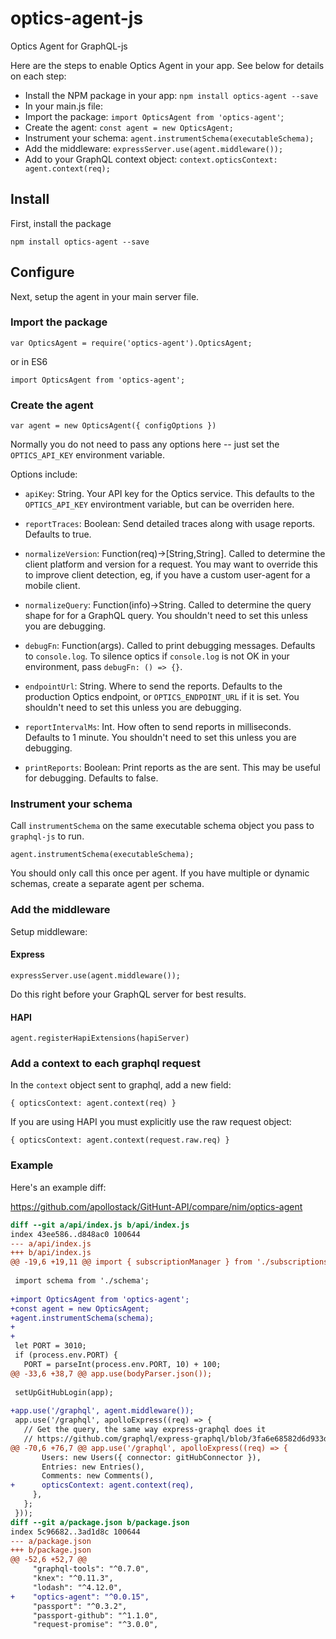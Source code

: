 # optics-agent-js
Optics Agent for GraphQL-js

Here are the steps to enable Optics Agent in your app. See below for details on each step:
* Install the NPM package in your app: `npm install optics-agent --save`
* In your main.js file:
 * Import the package: `import OpticsAgent from 'optics-agent'`;
 * Create the agent: `const agent = new OpticsAgent;`
 * Instrument your schema: `agent.instrumentSchema(executableSchema);`
 * Add the middleware: `expressServer.use(agent.middleware());`
 * Add to your GraphQL context object: `context.opticsContext: agent.context(req);`

## Install

First, install the package

```
npm install optics-agent --save
```

## Configure

Next, setup the agent in your main server file.

### Import the package

```
var OpticsAgent = require('optics-agent').OpticsAgent;
```

or in ES6

```
import OpticsAgent from 'optics-agent';
```

### Create the agent

```
var agent = new OpticsAgent({ configOptions })
```

Normally you do not need to pass any options here -- just set the `OPTICS_API_KEY` environment variable.

Options include:

* `apiKey`: String. Your API key for the Optics service. This defaults to the `OPTICS_API_KEY` environtment variable, but can be overriden here.

* `reportTraces`: Boolean: Send detailed traces along with usage reports. Defaults to true.

* `normalizeVersion`: Function(req)->[String,String]. Called to determine the client platform and version for a request. You may want to override this to improve client detection, eg, if you have a custom user-agent for a mobile client.

* `normalizeQuery`: Function(info)->String. Called to determine the query shape for for a GraphQL query. You shouldn't need to set this unless you are debugging.

* `debugFn`: Function(args). Called to print debugging messages. Defaults to `console.log`. To silence optics if `console.log` is not OK in your environment, pass `debugFn: () => {}`.

* `endpointUrl`: String. Where to send the reports. Defaults to the production Optics endpoint, or `OPTICS_ENDPOINT_URL` if it is set. You shouldn't need to set this unless you are debugging.

* `reportIntervalMs`: Int. How often to send reports in milliseconds. Defaults to 1 minute. You shouldn't need to set this unless you are debugging.

* `printReports`: Boolean: Print reports as the are sent. This may be useful for debugging. Defaults to false.


### Instrument your schema

Call `instrumentSchema` on the same executable schema object you pass to `graphql-js` to run.

```
agent.instrumentSchema(executableSchema);
```

You should only call this once per agent. If you have multiple or dynamic schemas, create a separate agent per schema.

### Add the middleware

Setup middleware:

#### Express
```
expressServer.use(agent.middleware());
```
Do this right before your GraphQL server for best results.

#### HAPI
```
agent.registerHapiExtensions(hapiServer)
```


### Add a context to each graphql request

In the `context` object sent to graphql, add a new field:
```
{ opticsContext: agent.context(req) }
```

If you are using HAPI you must explicitly use the raw request object:
```
{ opticsContext: agent.context(request.raw.req) }
```

### Example

Here's an example diff:

https://github.com/apollostack/GitHunt-API/compare/nim/optics-agent

```diff
diff --git a/api/index.js b/api/index.js
index 43ee586..d848ac0 100644
--- a/api/index.js
+++ b/api/index.js
@@ -19,6 +19,11 @@ import { subscriptionManager } from './subscriptions';
 
 import schema from './schema';
 
+import OpticsAgent from 'optics-agent';
+const agent = new OpticsAgent;
+agent.instrumentSchema(schema);
+
+
 let PORT = 3010;
 if (process.env.PORT) {
   PORT = parseInt(process.env.PORT, 10) + 100;
@@ -33,6 +38,7 @@ app.use(bodyParser.json());
 
 setUpGitHubLogin(app);
 
+app.use('/graphql', agent.middleware());
 app.use('/graphql', apolloExpress((req) => {
   // Get the query, the same way express-graphql does it
   // https://github.com/graphql/express-graphql/blob/3fa6e68582d6d933d37fa9e841da5d2aa39261cd/src/index.js#L257
@@ -70,6 +76,7 @@ app.use('/graphql', apolloExpress((req) => {
       Users: new Users({ connector: gitHubConnector }),
       Entries: new Entries(),
       Comments: new Comments(),
+      opticsContext: agent.context(req),
     },
   };
 }));
diff --git a/package.json b/package.json
index 5c96682..3ad1d8c 100644
--- a/package.json
+++ b/package.json
@@ -52,6 +52,7 @@
     "graphql-tools": "^0.7.0",
     "knex": "^0.11.3",
     "lodash": "^4.12.0",
+    "optics-agent": "^0.0.15",
     "passport": "^0.3.2",
     "passport-github": "^1.1.0",
     "request-promise": "^3.0.0",
```
